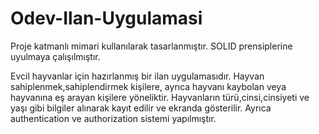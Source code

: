 # Odev-Ilan-Uygulamasi

Proje katmanlı mimari kullanılarak tasarlanmıştır. SOLID prensiplerine uyulmaya çalışılmıştır.

Evcil hayvanlar için hazırlanmış bir ilan uygulamasıdır. Hayvan sahiplenmek,sahiplendirmek kişilere, ayrıca hayvanı kaybolan veya hayvanına eş arayan kişilere yöneliktir.
Hayvanların türü,cinsi,cinsiyeti ve yaşı gibi bilgiler alınarak kayıt edilir ve ekranda gösterilir. Ayrıca authentication ve  authorization sistemi yapılmıştır.
